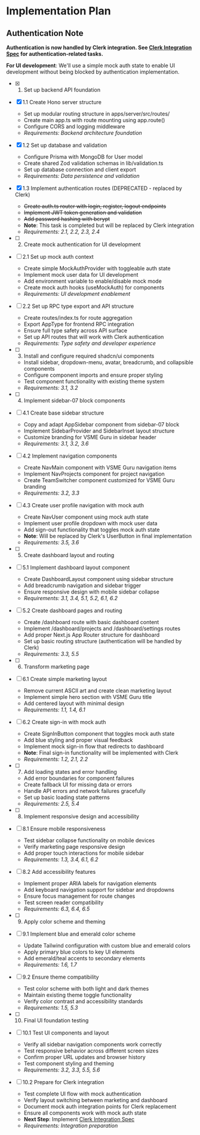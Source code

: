 # Implementation Plan

## Authentication Note
**Authentication is now handled by Clerk integration. See [Clerk Integration Spec](../clerk-integration/tasks.md) for authentication-related tasks.**

**For UI development**: We'll use a simple mock auth state to enable UI development without being blocked by authentication implementation.

- [x] 1. Set up backend API foundation
- [x] 1.1 Create Hono server structure
  - Set up modular routing structure in apps/server/src/routes/
  - Create main app.ts with route mounting using app.route()
  - Configure CORS and logging middleware
  - _Requirements: Backend architecture foundation_

- [x] 1.2 Set up database and validation
  - Configure Prisma with MongoDB for User model
  - Create shared Zod validation schemas in lib/validation.ts
  - Set up database connection and client export
  - _Requirements: Data persistence and validation_

- [x] 1.3 Implement authentication routes (DEPRECATED - replaced by Clerk)
  - ~~Create auth.ts router with login, register, logout endpoints~~
  - ~~Implement JWT token generation and validation~~
  - ~~Add password hashing with bcrypt~~
  - **Note**: This task is completed but will be replaced by Clerk integration
  - _Requirements: 2.1, 2.2, 2.3, 2.4_

- [ ] 2. Create mock authentication for UI development
- [ ] 2.1 Set up mock auth context
  - Create simple MockAuthProvider with toggleable auth state
  - Implement mock user data for UI development
  - Add environment variable to enable/disable mock mode
  - Create mock auth hooks (useMockAuth) for components
  - _Requirements: UI development enablement_

- [ ] 2.2 Set up RPC type export and API structure
  - Create routes/index.ts for route aggregation
  - Export AppType for frontend RPC integration
  - Ensure full type safety across API surface
  - Set up API routes that will work with Clerk authentication
  - _Requirements: Type safety and developer experience_

- [ ] 3. Install and configure required shadcn/ui components
  - Install sidebar, dropdown-menu, avatar, breadcrumb, and collapsible components
  - Configure component imports and ensure proper styling
  - Test component functionality with existing theme system
  - _Requirements: 3.1, 3.2_

- [ ] 4. Implement sidebar-07 block components
- [ ] 4.1 Create base sidebar structure
  - Copy and adapt AppSidebar component from sidebar-07 block
  - Implement SidebarProvider and SidebarInset layout structure
  - Customize branding for VSME Guru in sidebar header
  - _Requirements: 3.1, 3.2, 3.6_

- [ ] 4.2 Implement navigation components
  - Create NavMain component with VSME Guru navigation items
  - Implement NavProjects component for project navigation
  - Create TeamSwitcher component customized for VSME Guru branding
  - _Requirements: 3.2, 3.3_

- [ ] 4.3 Create user profile navigation with mock auth
  - Create NavUser component using mock auth state
  - Implement user profile dropdown with mock user data
  - Add sign-out functionality that toggles mock auth state
  - **Note**: Will be replaced by Clerk's UserButton in final implementation
  - _Requirements: 3.5, 3.6_

- [ ] 5. Create dashboard layout and routing
- [ ] 5.1 Implement dashboard layout component
  - Create DashboardLayout component using sidebar structure
  - Add breadcrumb navigation and sidebar trigger
  - Ensure responsive design with mobile sidebar collapse
  - _Requirements: 3.1, 3.4, 5.1, 5.2, 6.1, 6.2_

- [ ] 5.2 Create dashboard pages and routing
  - Create /dashboard route with basic dashboard content
  - Implement /dashboard/projects and /dashboard/settings routes
  - Add proper Next.js App Router structure for dashboard
  - Set up basic routing structure (authentication will be handled by Clerk)
  - _Requirements: 3.3, 5.5_

- [ ] 6. Transform marketing page
- [ ] 6.1 Create simple marketing layout
  - Remove current ASCII art and create clean marketing layout
  - Implement simple hero section with VSME Guru title
  - Add centered layout with minimal design
  - _Requirements: 1.1, 1.4, 6.1_

- [ ] 6.2 Create sign-in with mock auth
  - Create SignInButton component that toggles mock auth state
  - Add blue styling and proper visual feedback
  - Implement mock sign-in flow that redirects to dashboard
  - **Note**: Final sign-in functionality will be implemented with Clerk
  - _Requirements: 1.2, 2.1, 2.2_

- [ ] 7. Add loading states and error handling
  - Add error boundaries for component failures
  - Create fallback UI for missing data or errors
  - Handle API errors and network failures gracefully
  - Set up basic loading state patterns
  - _Requirements: 2.5, 5.4_

- [ ] 8. Implement responsive design and accessibility
- [ ] 8.1 Ensure mobile responsiveness
  - Test sidebar collapse functionality on mobile devices
  - Verify marketing page responsive design
  - Add proper touch interactions for mobile sidebar
  - _Requirements: 1.3, 3.4, 6.1, 6.2_

- [ ] 8.2 Add accessibility features
  - Implement proper ARIA labels for navigation elements
  - Add keyboard navigation support for sidebar and dropdowns
  - Ensure focus management for route changes
  - Test screen reader compatibility
  - _Requirements: 6.3, 6.4, 6.5_

- [ ] 9. Apply color scheme and theming
- [ ] 9.1 Implement blue and emerald color scheme
  - Update Tailwind configuration with custom blue and emerald colors
  - Apply primary blue colors to key UI elements
  - Add emerald/teal accents to secondary elements
  - _Requirements: 1.6, 1.7_

- [ ] 9.2 Ensure theme compatibility
  - Test color scheme with both light and dark themes
  - Maintain existing theme toggle functionality
  - Verify color contrast and accessibility standards
  - _Requirements: 1.5, 5.3_

- [ ] 10. Final UI foundation testing
- [ ] 10.1 Test UI components and layout
  - Verify all sidebar navigation components work correctly
  - Test responsive behavior across different screen sizes
  - Confirm proper URL updates and browser history
  - Test component styling and theming
  - _Requirements: 3.2, 3.3, 5.5, 5.6_

- [ ] 10.2 Prepare for Clerk integration
  - Test complete UI flow with mock authentication
  - Verify layout switching between marketing and dashboard
  - Document mock auth integration points for Clerk replacement
  - Ensure all components work with mock auth state
  - **Next Step**: Implement [Clerk Integration Spec](../clerk-integration/tasks.md)
  - _Requirements: Integration preparation_